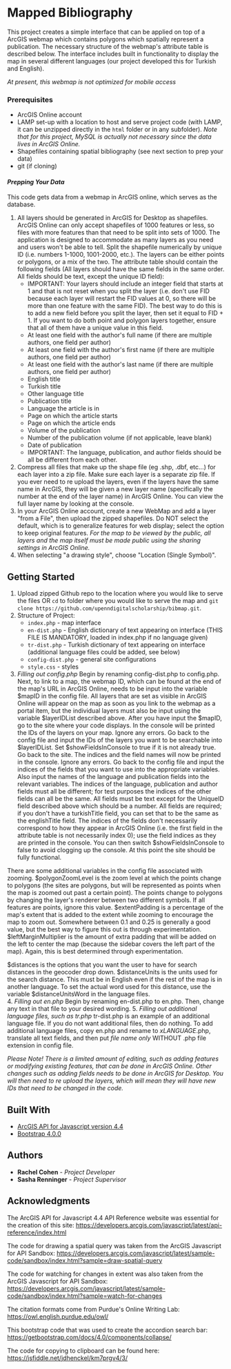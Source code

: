 # Mapped Bibliography

This project creates a simple interface that can be applied on top of a ArcGIS webmap which contains polygons which spatially represent a publication. The necessary structure of the webmap's attribute table is described below. The interface includes built in functionality to display the map in several different languages (our project developed this for Turkish and English).

_At present, this webmap is not optimized for mobile access_

### Prerequisites

- ArcGIS Online account
- LAMP set-up with a location to host and serve project code (with LAMP, it can be unzipped directly in the `html` folder or in any subfolder). _Note that for this project, MySQL is actually not necessary since the data lives in ArcGIS Online._
- Shapefiles containing spatial bibliography (see next section to prep your data)
- git (if cloning)

#### _Prepping Your Data_
This code gets data from a webmap in ArcGIS online, which serves as the database.

1. All layers should be generated in ArcGIS for Desktop as shapefiles. ArcGIS Online can only accept shapefiles of 1000 features or less, so files with more features than that need to be split into sets of 1000.  The application is designed to accommodate as many layers as you need and users won't be able to tell.  Split the shapefile numerically by unique ID (i.e. numbers 1-1000, 1001-2000, etc.).  The layers can be either points or polygons, or a mix of the two. The attribute table should contain the following fields (All layers should have the same fields in the same order.  All fields should be text, except the unique ID field):
    - IMPORTANT: Your layers should include an integer field that starts at 1 and that is not reset when you split the layer (i.e. don't use FID because each layer will restart the FID values at 0, so there will be more than one feature with the same FID).  The best way to do this is to add a new field before you split the layer, then set it equal to FID + 1.  If you want to do both point and polygon layers together, ensure that all of them have a unique value in this field.
    - At least one field with the author's full name (if there are multiple authors, one field per author)
    - At least one field with the author's first name (if there are multiple authors, one field per author)
    - At least one field with the author's last name (if there are multiple authors, one field per author)
    - English title
    - Turkish title
    - Other language title
    - Publication title
    - Language the article is in
    - Page on which the article starts
    - Page on which the article ends
    - Volume of the publication
    - Number of the publication volume (if not applicable, leave blank)
    - Date of publication
    - IMPORTANT: The language, publication, and author fields should be all be different from each other.
2. Compress all files that make up the shape file (eg .shp, .dbf, etc...) for each layer into a zip file. Make sure each layer is a separate zip file. If you ever need to re upload the layers, even if the layers have the same name in ArcGIS, they will be given a new layer name (specifically the number at the end of the layer name) in ArcGIS Online.  You can view the full layer name by looking at the console.  
3. In your ArcGIS Online account, create a new WebMap and add a layer "from a File", then upload the zipped shapefiles.  Do NOT select the default, which is to generalize features for web display; select the option to keep original features.   _For the map to be viewed by the public, all layers and the map itself must be made public using the sharing settings in ArcGIS Online._
4. When selecting "a drawing style", choose "Location (Single Symbol)".

## Getting Started

1. Upload zipped Github repo to the location where you would like to serve the files OR `cd` to folder where you would like to serve the map and `git clone https://github.com/upenndigitalscholarship/bibmap.git`.
2. Structure of Project:
    - `index.php` - map interface
    - `en-dist.php` - English dictionary of text appearing on interface (THIS FILE IS MANDATORY, loaded in index.php if no language given)
    - `tr-dist.php` - Turkish dictionary of text appearing on interface (additional language files could be added, see below)
    - `config-dist.php` - general site configurations
    - `style.css` - styles
3. *Filling out config.php* Begin by renaming config-dist.php to config.php. Next, to link to a map, the webmap ID, which can be found at the end of the map's URL in ArcGIS Online, needs to be input into the variable $mapID in the config file.  All layers that are set as visible in ArcGIS Online will appear on the map as soon as you link to the webmap as a portal item, but the individual layers must also be input using the variable $layerIDList described above.  After you have input the $mapID, go to the site where your code displays.  In the console will be printed the IDs of the layers on your map.  Ignore any errors.  Go back to the config file and input the IDs of the layers you want to be searchable into $layerIDList.  Set $showFieldsInConsole to true if it is not already true.  Go back to the site.  The indices and the field names will now be printed in the console.  Ignore any errors.  Go back to the config file and input the indices of the fields that you want to use into the appropriate variables.  Also input the names of the language and publication fields into the relevant variables.  The indices of the language, publication and author fields must all be different; for test purposes the indices of the other fields can all be the same.  All fields must be text except for the UniqueID field described above which should be a number.  All fields are required; if you don't have a turkishTitle field, you can set that to be the same as the englishTitle field.  The indices of the fields don't necessarily correspond to how they appear in ArcGIS Online (i.e. the first field in the attribute table is not necessarily index 0); use the field indices as they are printed in the console.  You can then switch $showFieldsInConsole to false to avoid clogging up the console.  At this point the site should be fully functional.    

There are some additional variables in the config file associated with zooming.  $polygonZoomLevel is the zoom level at which the points change to polygons (the sites are polygons, but will be represented as points when the map is zoomed out past a certain point).  The points change to polygons by changing the layer's renderer between two different symbols.  If all features are points, ignore this value.  $extentPadding is a percentage of the map's extent that is added to the extent while zooming to encourage the map to zoom out.  Somewhere between 0.1 and 0.25 is generally a good value, but the best way to figure this out is through experimentation.  $leftMarginMultiplier is the amount of extra padding that will be added on the left to center the map (because the sidebar covers the left part of the map).  Again, this is best determined through experimentation.  

$distances is the options that you want the user to have for search distances in the geocoder drop down.  $distanceUnits is the units used for the search distance.  This must be in English even if the rest of the map is in another language.  To set the actual word used for this distance, use the variable $distanceUnitsWord in the language files.  
4. *Filling out en.php* Begin by renaming en-dist.php to en.php. Then, change any text in that file to your desired wording.
5. *Filling out additional language files, such as tr.php* tr-dist.php is an example of an additional language file. If you do not want additional files, then do nothing. To add additional language files, copy en.php and rename to _xLANGUAGE_.php, translate all text fields, and then put *file name only* WITHOUT .php file extension in config file.

_Please Note! There is a limited amount of editing, such as adding features or modifying existing features, that can be done in ArcGIS Online.  Other changes such as adding fields needs to be done in ArcGIS for Desktop. You will then need to re upload the layers, which will mean they will have new IDs that need to be changed in the code._  

## Built With

- [ArcGIS API for Javascript version 4.4](https://developers.arcgis.com/javascript/latest/guide/)
- [Bootstrap 4.0.0](https://getbootstrap.com/)

## Authors

* **Rachel Cohen** - *Project Developer*
* **Sasha Renninger** - *Project Supervisor*

## Acknowledgments

The ArcGIS API for Javascript 4.4 API Reference website was essential for the creation of this site:
https://developers.arcgis.com/javascript/latest/api-reference/index.html

The code for drawing a spatial query was taken from the ArcGIS Javascript for API Sandbox:
https://developers.arcgis.com/javascript/latest/sample-code/sandbox/index.html?sample=draw-spatial-query

The code for watching for changes in extent was also taken from the ArcGIS Javascript for API Sandbox:
https://developers.arcgis.com/javascript/latest/sample-code/sandbox/index.html?sample=watch-for-changes

The citation formats come from Purdue's Online Writing Lab:
https://owl.english.purdue.edu/owl/

This bootstrap code that was used to create the accordion search bar:
https://getbootstrap.com/docs/4.0/components/collapse/

The code for copying to clipboard can be found here:
https://jsfiddle.net/jdhenckel/km7prgv4/3/
